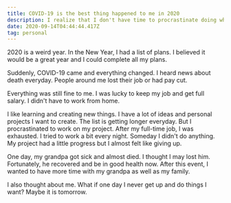 ```yaml
---
title: COVID-19 is the best thing happened to me in 2020
description: I realize that I don't have time to procrastinate doing what I want
date: 2020-09-14T04:44:44.417Z
tag: personal
---
```

2020 is a weird year. In the New Year, I had a list of plans. I believed it would be a great year and I could complete all my plans. 

Suddenly, COVID-19 came and everything changed. I heard news about death everyday. People around me lost their job or had pay cut.

Everything was still fine to me. I was lucky to keep my job and get full salary. I didn't have to work from home. 

I like learning and creating new things. I have a lot of ideas and personal projects I want to create. The list is getting longer everyday. But I procrastinated to work on my project. After my full-time job, I was exhausted. I tried to work a bit every night. Someday I didn't do anything. My project had a little progress but I almost felt like giving up.

 One day, my grandpa got sick and almost died. I thought I may lost him. Fortunately, he recovered and be in good health now. After this event, I wanted to have more time with my grandpa as well as my family. 

I also thought about me. What if one day I never get up and do things I want? Maybe it is tomorrow.
